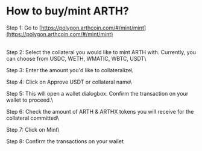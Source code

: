 # How to buy/mint ARTH?

&#x20;Step 1: Go to [https://polygon.arthcoin.com/#/mint/mint](https://polygon.arthcoin.com/#/mint/mint)

\
Step 2: Select the collateral you would like to mint ARTH with. Currently, you can choose from USDC, WETH, WMATIC, WBTC, USDT\


Step 3: Enter the amount you'd like to collateralize\


Step 4: Click on Approve USDT or collateral name\


Step 5: This will open a wallet dialogbox. Confirm the transaction on your wallet to proceed.\


Step 6: Check the amount of ARTH & ARTHX tokens you will receive for the collateral committed\


Step 7: Click on Mint\


Step 8: Confirm the transactions on your wallet
